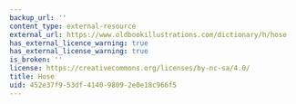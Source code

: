 ```yaml
---
backup_url: ''
content_type: external-resource
external_url: https://www.oldbookillustrations.com/dictionary/h/hose
has_external_licence_warning: true
has_external_license_warning: true
is_broken: ''
license: https://creativecommons.org/licenses/by-nc-sa/4.0/
title: Hose
uid: 452e37f9-53df-4140-9809-2e0e18c966f5
---
```

